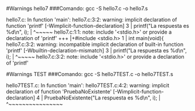 #Warnings hello7
###Comando: gcc -S hello7.c -o hello7.s

hello7.c: In function 'main':
hello7.c:3:2: warning: implicit declaration of function 'printf' [-Wimplicit-function-declaration]
    3 |  printf("La respuesta es %d\n", i);
      |  ^~~~~~
hello7.c:1:1: note: include '<stdio.h>' or provide a declaration of 'printf'
  +++ |+#include <stdio.h>
    1 | int main(void){
hello7.c:3:2: warning: incompatible implicit declaration of built-in function 'printf' [-Wbuiltin-declaration-mismatch]
    3 |  printf("La respuesta es %d\n", i);
      |  ^~~~~~
hello7.c:3:2: note: include '<stdio.h>' or provide a declaration of 'printf'


#Warnings TEST
###Comando: gcc -S hello7TEST.c -o hello7TEST.s

hello7TEST.c: In function 'main':
hello7TEST.c:4:2: warning: implicit declaration of function 'PruebaNoExistente' [-Wimplicit-function-declaration]
    4 |  PruebaNoExistente("La respuesta es %d\n", i);
      |  ^~~~~~~~~~~~~~~~~
